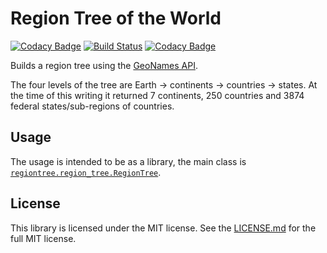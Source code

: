 # Region Tree of the World

[![Codacy Badge](https://api.codacy.com/project/badge/Grade/d8d949fa71ee4d188f1f97b58efcfff9)](https://www.codacy.com/app/lynyus/geonames-region-tree?utm_source=github.com&utm_medium=referral&utm_content=lynyus/geonames-region-tree&utm_campaign=badger)
[![Build Status](https://travis-ci.com/lynyus/geonames-region-tree.svg?token=3xSpCxqKzHnH2NXbgTwq&branch=master)](https://travis-ci.com/lynyus/geonames-region-tree)
[![Codacy Badge](https://api.codacy.com/project/badge/Grade/d8d949fa71ee4d188f1f97b58efcfff9)](https://www.codacy.com/app/lynyus/geonames-region-tree?utm_source=github.com&amp;utm_medium=referral&amp;utm_content=lynyus/geonames-region-tree&amp;utm_campaign=Badge_Grade)

Builds a region tree using the [GeoNames API](http://www.geonames.org).

The four levels of the tree are Earth -> continents -> countries -> states.
At the time of this writing it returned 7 continents, 250 countries and 3874 federal states/sub-regions of countries.


## Usage

The usage is intended to be as a library, the main class is [`regiontree.region_tree.RegionTree`](regiontree/region_tree.py).



## License

This library is licensed under the MIT license. See the [LICENSE.md](LICENSE.md) for the full MIT license.
